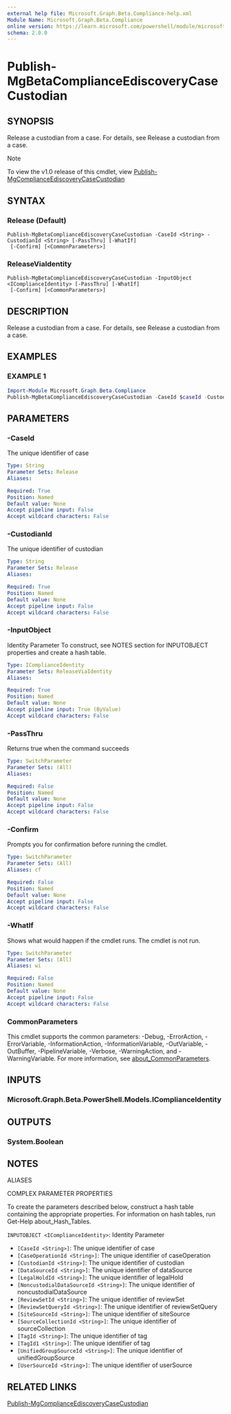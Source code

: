 ```yaml
---
external help file: Microsoft.Graph.Beta.Compliance-help.xml
Module Name: Microsoft.Graph.Beta.Compliance
online version: https://learn.microsoft.com/powershell/module/microsoft.graph.beta.compliance/publish-mgbetacomplianceediscoverycasecustodian
schema: 2.0.0
---
```


# Publish-MgBetaComplianceEdiscoveryCaseCustodian

## SYNOPSIS
Release a custodian from a case.
For details, see Release a custodian from a case.

> [!NOTE]
> To view the v1.0 release of this cmdlet, view [Publish-MgComplianceEdiscoveryCaseCustodian](/powershell/module/Microsoft.Graph.Compliance/Publish-MgComplianceEdiscoveryCaseCustodian?view=graph-powershell-v1.0)

## SYNTAX

### Release (Default)
```
Publish-MgBetaComplianceEdiscoveryCaseCustodian -CaseId <String> -CustodianId <String> [-PassThru] [-WhatIf]
 [-Confirm] [<CommonParameters>]
```

### ReleaseViaIdentity
```
Publish-MgBetaComplianceEdiscoveryCaseCustodian -InputObject <IComplianceIdentity> [-PassThru] [-WhatIf]
 [-Confirm] [<CommonParameters>]
```

## DESCRIPTION
Release a custodian from a case.
For details, see Release a custodian from a case.

## EXAMPLES

### EXAMPLE 1
```powershell
Import-Module Microsoft.Graph.Beta.Compliance
Publish-MgBetaComplianceEdiscoveryCaseCustodian -CaseId $caseId -CustodianId $custodianId
```

## PARAMETERS

### -CaseId
The unique identifier of case

```yaml
Type: String
Parameter Sets: Release
Aliases:

Required: True
Position: Named
Default value: None
Accept pipeline input: False
Accept wildcard characters: False
```

### -CustodianId
The unique identifier of custodian

```yaml
Type: String
Parameter Sets: Release
Aliases:

Required: True
Position: Named
Default value: None
Accept pipeline input: False
Accept wildcard characters: False
```

### -InputObject
Identity Parameter
To construct, see NOTES section for INPUTOBJECT properties and create a hash table.

```yaml
Type: IComplianceIdentity
Parameter Sets: ReleaseViaIdentity
Aliases:

Required: True
Position: Named
Default value: None
Accept pipeline input: True (ByValue)
Accept wildcard characters: False
```

### -PassThru
Returns true when the command succeeds

```yaml
Type: SwitchParameter
Parameter Sets: (All)
Aliases:

Required: False
Position: Named
Default value: None
Accept pipeline input: False
Accept wildcard characters: False
```

### -Confirm
Prompts you for confirmation before running the cmdlet.

```yaml
Type: SwitchParameter
Parameter Sets: (All)
Aliases: cf

Required: False
Position: Named
Default value: None
Accept pipeline input: False
Accept wildcard characters: False
```

### -WhatIf
Shows what would happen if the cmdlet runs.
The cmdlet is not run.

```yaml
Type: SwitchParameter
Parameter Sets: (All)
Aliases: wi

Required: False
Position: Named
Default value: None
Accept pipeline input: False
Accept wildcard characters: False
```

### CommonParameters
This cmdlet supports the common parameters: -Debug, -ErrorAction, -ErrorVariable, -InformationAction, -InformationVariable, -OutVariable, -OutBuffer, -PipelineVariable, -Verbose, -WarningAction, and -WarningVariable. For more information, see [about_CommonParameters](http://go.microsoft.com/fwlink/?LinkID=113216).

## INPUTS

### Microsoft.Graph.Beta.PowerShell.Models.IComplianceIdentity
## OUTPUTS

### System.Boolean
## NOTES

ALIASES

COMPLEX PARAMETER PROPERTIES

To create the parameters described below, construct a hash table containing the appropriate properties. For information on hash tables, run Get-Help about_Hash_Tables.


`INPUTOBJECT <IComplianceIdentity>`: Identity Parameter
  - `[CaseId <String>]`: The unique identifier of case
  - `[CaseOperationId <String>]`: The unique identifier of caseOperation
  - `[CustodianId <String>]`: The unique identifier of custodian
  - `[DataSourceId <String>]`: The unique identifier of dataSource
  - `[LegalHoldId <String>]`: The unique identifier of legalHold
  - `[NoncustodialDataSourceId <String>]`: The unique identifier of noncustodialDataSource
  - `[ReviewSetId <String>]`: The unique identifier of reviewSet
  - `[ReviewSetQueryId <String>]`: The unique identifier of reviewSetQuery
  - `[SiteSourceId <String>]`: The unique identifier of siteSource
  - `[SourceCollectionId <String>]`: The unique identifier of sourceCollection
  - `[TagId <String>]`: The unique identifier of tag
  - `[TagId1 <String>]`: The unique identifier of tag
  - `[UnifiedGroupSourceId <String>]`: The unique identifier of unifiedGroupSource
  - `[UserSourceId <String>]`: The unique identifier of userSource

## RELATED LINKS
[Publish-MgComplianceEdiscoveryCaseCustodian](/powershell/module/Microsoft.Graph.Compliance/Publish-MgComplianceEdiscoveryCaseCustodian?view=graph-powershell-v1.0)
